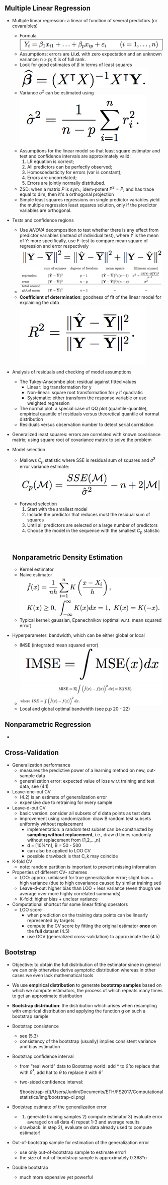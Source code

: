 ## Multiple Linear Regression

* Multiple linear regression: a linear of function of several predictors (or covaraibles)

  * Formula ![mlr_formula](./img/mlr_formula.png)
  * Assumptions: errors are **i.i.d.** with zero expectation and an unknown variance; n > p; X is of full rank.
  * Look for good estimates of $\beta$ in terms of least squares![mlr_param](./img/mlr_param.png)
  * Variance $\sigma^2$ can be estimated using ![mlr_var](./img/mlr_var.png)
  * Assumptions for the linear model so that least square estimator and test and confidence intervals are approximately valid:
    1. LR equation is correct;
    2. All predictors can be perfectly observed;
    3. Homoscedasticity for errors (var is constant);
    4. Errors are uncorrelated;
    5. Errors are jointly normally distritubed.
  * ZSD: when a matrix $P$ is sym.; idem-potent $P^2 = P$; and has trace equal to dim, then it's a orthogonal projection
  * Simple least squares regressions on single predictor variables yield the multiple regression least squares solution, only if the predictor variables are orthogonal.

* Tests and confidence regions

  * Use *ANOVA* decomposition to test whether there is any effect from predictor variables (instead of individual test), where $\hat Y$ is the mean of Y: more specifically, use F-test to compare mean square of regression and error respectively![anova](./img/anova.png)
  * ![anova_full](./img/anova_full.png)
  * **Coefficient of determination**: goodness of fit of the linear model for explaining the data![R](./img/R.png)

* Analysis of residuals and checking of model assumptions

  * The Tukey-Anscombe plot: residual against fitted values
    * Linear: log transformation for y
    * Non-linear: square root transformation for y if quadratic
    * Systematic: either transform the response variable or use weighted regression
  * The normal plot: a special case of QQ plot (quantile-quantile), empirical quantile of residuals versus theoretical quantile of normal distribution
  * Residuals versus observation number to detect serial correlation

* Generalized least squares: errors are correlated with known covariance matrix; using square root of covariance matrix to solve the problem

* Model selection

  * Mallows $C_p$ statistic where SSE is residual sum of squares and $\hat \sigma ^2$ error variance estimate: ![mallows](./img/mallows.png)
  * Forward selection
    1. Start with the smallest model
    2. Include the predictor that reduces most the residual sum of squares
    3. Until all predictors are selected or a large number of predictors
    4. Choose the model in the sequence with the smallest $C_p$ statistic

  ​		

  ## Nonparametric Density Estimation

  *  Kernel estimator
    * Naive estimator![naive_kernel](./img/naive_kernel.png)
    * Typical kernel: gaussian, Epanechnikov (optimal w.r.t. mean squared error)

* Hyperparameter: bandwidth, which can be either global or local

  * IMSE (integrated mean squared error) ![imse](./img/imse.png)
  * ![mise](./img/mise.png)
  * Local and global optimal bandwidth (see p.p 20 - 22)



## Nonparametric Regression

* ​

## Cross-Validation

* Generalization performance
  * measures the predictive power of a learning method on new, out-sample data
  * generalization error: expected value of loss w.r.t training and test data, see (4.1)
* Leave-one-out CV
  * (4.2) is an estimate of generalization error
  * expensive due to retraining for every sample
* Leave-d-out CV
  * basic version: consider all subsets of d data points as test data
  * improvement using randomization: draw B random test subsets uniformly without replacement
    * implementation: a random test subset can be constructed by **sampling without replacement**, i.e., draw d times randomly without replacement from {1,2,…,n}
    * d = [10%*n], B = 50 - 500
    * can also be applied to LOO CV
    * possible drawback is that C_k may coincide
* K-fold CV
  * note: random partition is important to prevent missing information
* Properties of different CV- schemes
  * LOO: approx. unbiased for true generalization error; slight bias + high variance (due to high covariance caused by similar training set)
  * Leave-d-out: higher bias than LOO + less variance (even though we average over more highly correlated summands)
  * K-fold: higher bias + unclear variance
* Computational shortcut for some linear fitting operators
  * LOO score
    * when prediction on the training data points can be linearly represented by targets
    * compute the CV score by fitting the original estimator **once** on the **full** dataset (4.5)
    * use GCV (generalized cross-validation) to approximate the (4.5)



## Bootstrap

* Objective: to obtain the full distribution of the estimator since in general we can only otherwise derive aymptotic distribution whereas in other cases we even lack mathematical tools

* We use **empirical distribution** to generate **bootstrap samples** based on which we compute estimators, the process of which repeats many times to get an approximate distribution

* **Bootstrap distribution**: the distribution which arises when resampling with empirical distribution and applying the function g on such a bootstrap sample

* Bootstrap consistence

  * see (5.3)
  * consistency of the bootstrap (usually) implies consistent variance and bias estimation

* Bootstrap confidence interval

  * from "real world" data to Bootstrap world: add * to $\hat\theta$ to replace that with $\hat \theta ^*$, add hat to $\theta$ to replace it with $\hat \theta$

  * two-sided confidence interval:

    ![bootstrap-ci](/Users/Junlin/Documents/ETH/FS2017/Computational statistics/img/bootstrap-ci.png)

* Bootstrap estimate of the generalization error

  * 1) generate training samples 2) compute estimator 3) evaluate error averaged on all data 4) repeat 1-3 and average results
  * drawback: in step 3), evaluate on data already used to compute estimator!

* Out-of-bootstrap sample for estimation of the generalization error

  * use only out-of-bootstrap sample to estimate error!
  * the size of out-of-bootstrap sample is approximately 0.368*n

* Double bootstrap

  * much more expensive yet powerful



  ​		
  ​	


​			
​		
​	